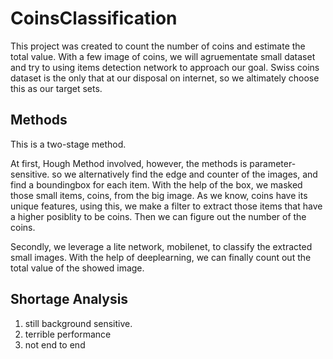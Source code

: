 # CoinsClassification
This project was created to count the number of coins and estimate the total value. With a few image of coins, we will agruementate small dataset and try to using items detection network to approach our goal. Swiss coins dataset is the only that at our disposal on internet, so we altimately choose this as our target sets.

## Methods
This is a two-stage method. 

At first, Hough Method involved, however, the methods is parameter-sensitive. so we alternatively find the edge and counter of the images, and find a boundingbox for each item. With the help of the box, we masked those small items, coins, from the big image. As we know, coins have its unique features, using this, we make a filter to extract those items that have a higher posiblity to be coins. Then we can figure out the number of the coins. 

Secondly, we leverage a lite network, mobilenet, to classify the extracted small images. With the help of deeplearning, we can finally count out the total value of the showed image. 

## Shortage Analysis
1. still background sensitive. 
2. terrible performance
3. not end to end
